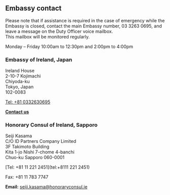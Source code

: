 ## Embassy contact

Please note that if assistance is required in the case of emergency while the Embassy is closed, contact the main Embassy number, 03 3263 0695, and leave a message on the Duty Officer voice mailbox.  
This mailbox will be monitored regularly.

Monday – Friday 10:00am to 12:30pm and 2:00pm to 4:00pm

### Embassy of Ireland, Japan

Ireland House   
2-10-7 Kojimachi   
Chiyoda-ku   
Tokyo, Japan   
102-0083

[Tel: +81 0332630695](tel:+810332630695)

[**Contact us**](/en/japan/tokyo/contact/)

### Honorary Consul of Ireland, Sapporo

Seiji Kasama   
C/O ID Partners Company Limited   
3F Takimoto Building   
Kita 1-jo Nishi 7-chome 4-banchi   
Chuo-ku Sapporo 060-0001

[Tel: +81 11 221 2451](tel:+8111 221 2451)

Fax: +81 11 783 7747

**Email:** [seiji.kasama@honoraryconsul.ie](mailto:seiji.kasama@honoraryconsul.ie)